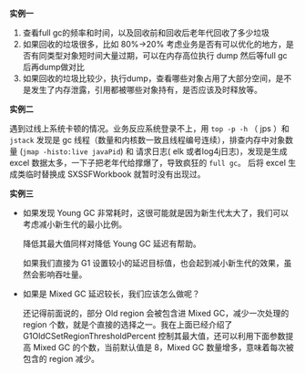**实例一**

1. 查看full gc的频率和时间，以及回收前和回收后老年代回收了多少垃圾 
2. 如果回收的垃圾很多，比如 80%->20% 考虑业务是否有可以优化的地方，是否有同类型对象短时间大量过期，可以在内存高位执行 dump  然后等full gc 后再dump做对比 
3. 如果回收的垃圾比较少，执行dump，查看哪些对象占用了大部分空间，是不是发生了内存泄露，引用都被哪些对象持有，是否应该及时释放等。

**实例二**

遇到过线上系统卡顿的情况。业务反应系统登录不上，用 `top -p -h` （ jps ）和 `jstack` 发现是 gc 线程（数量和内核数一致且线程编号连续），排查内存中对象数量 (`jmap -histo:live javaPid`) 和 请求日志( elk 或者log4j日志)，发现是生成 excel 数据太多，一下子把老年代给撑爆了，导致疯狂的 `full gc`。 后将 excel 生成类临时替换成 SXSSFWorkbook 就暂时没有出现过。

**实例三**

- 如果发现 Young GC 非常耗时，这很可能就是因为新生代太大了，我们可以考虑减小新生代的最小比例。

  降低其最大值同样对降低 Young GC 延迟有帮助。

  如果我们直接为 G1 设置较小的延迟目标值，也会起到减小新生代的效果，虽然会影响吞吐量。

- 如果是 Mixed GC 延迟较长，我们应该怎么做呢？

  还记得前面说的，部分 Old region 会被包含进 Mixed GC，减少一次处理的 region 个数，就是个直接的选择之一。我在上面已经介绍了 G1OldCSetRegionThresholdPercent 控制其最大值，还可以利用下面参数提高 Mixed GC 的个数，当前默认值是 8，Mixed GC 数量增多，意味着每次被包含的 region 减少。